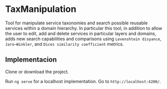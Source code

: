 # TaxManipulation

Tool for manipulate service taxonomies and search possible reusable services within a domain hierarchy.
In particular this tool, in addition to allow the user to edit, add and delete services in particular layers and domains, adds new search capabilities and comparisons using
`Levenshtein disyance`, `Jaro–Winkler`, and `Dices similarity coefficient` metrics.

## Implementacion

 Clone or download the project.

 Run `ng serve` for a localhost implementation. Go to `http://localhost:4200/`.
